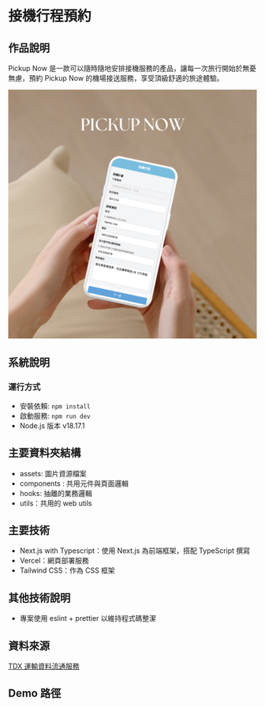 # 接機行程預約

## 作品說明

Pickup Now 是一款可以隨時隨地安排接機服務的產品，讓每一次旅行開始於無憂無慮，預約 Pickup Now 的機場接送服務，享受頂級舒適的旅途體驗。

![專案圖片1](./src/app/assets/intro/mockup.png)

## 系統說明

### 運行方式

-   安裝依賴: `npm install`
-   啟動服務: `npm run dev`
-   Node.js 版本 v18.17.1

## 主要資料夾結構

-   assets: 圖片資源檔案
-   components : 共用元件與頁面邏輯
-   hooks: 抽離的業務邏輯
-   utils：共用的 web utils

## 主要技術

-   Next.js with Typescript：使用 Next.js 為前端框架，搭配 TypeScript 撰寫
-   Vercel：網頁部署服務
-   Tailwind CSS：作為 CSS 框架

## 其他技術說明

-   專案使用 eslint + prettier 以維持程式碼整潔

## 資料來源

[TDX 運輸資料流通服務](https://tdx.transportdata.tw/api-service/swagger/basic/eb87998f-2f9c-4592-8d75-c62e5b724962#/)

## Demo 路徑
